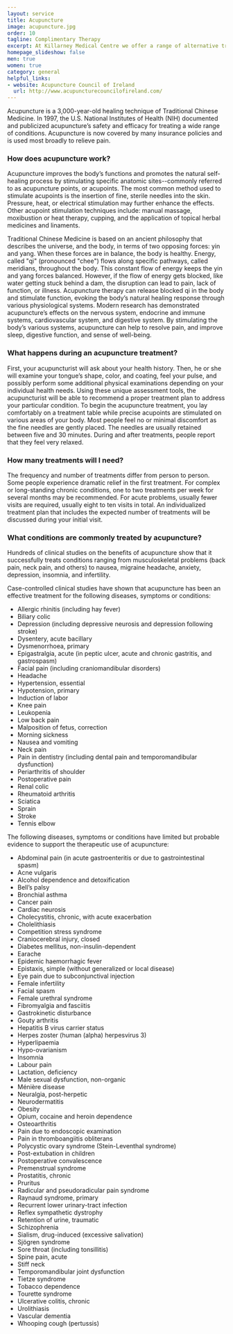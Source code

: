 ```yaml
---
layout: service
title: Acupuncture
image: acupuncture.jpg
order: 10
tagline: Complimentary Therapy
excerpt: At Killarney Medical Centre we offer a range of alternative treatments such as acupuncture.
homepage_slideshow: false
men: true
women: true
category: general
helpful_links:
- website: Acupuncture Council of Ireland
  url: http://www.acupuncturecouncilofireland.com/
---
```

Acupuncture is a 3,000-year-old healing technique of Traditional Chinese Medicine. In 1997, the U.S. National Institutes of Health (NIH) documented and publicized acupuncture’s safety and efficacy for treating a wide range of conditions. Acupuncture is now covered by many insurance policies and is used most broadly to relieve pain.

### How does acupuncture work?
Acupuncture improves the body’s functions and promotes the natural self-healing process by stimulating specific anatomic sites--commonly referred to as acupuncture points, or acupoints. The most common method used to stimulate acupoints is the insertion of fine, sterile needles into the skin. Pressure, heat, or electrical stimulation may further enhance the effects. Other acupoint stimulation techniques include: manual massage, moxibustion or heat therapy, cupping, and the application of topical herbal medicines and linaments.

Traditional Chinese Medicine is based on an ancient philosophy that describes the universe, and the body, in terms of two opposing forces: yin and yang. When these forces are in balance, the body is healthy. Energy, called "qi" (pronounced "chee") flows along specific pathways, called meridians, throughout the body. This constant flow of energy keeps the yin and yang forces balanced. However, if the flow of energy gets blocked, like water getting stuck behind a dam, the disruption can lead to pain, lack of function, or illness. Acupuncture therapy can release blocked qi in the body and stimulate function, evoking the body’s natural healing response through various physiological systems. Modern research has demonstrated acupuncture’s effects on the nervous system, endocrine and immune systems, cardiovascular system, and digestive system. By stimulating the body’s various systems, acupuncture can help to resolve pain, and improve sleep, digestive function, and sense of well-being.

### What happens during an acupuncture treatment?
First, your acupuncturist will ask about your health history. Then, he or she will examine your tongue’s shape, color, and coating, feel your pulse, and possibly perform some additional physical examinations depending on your individual health needs. Using these unique assessment tools, the acupuncturist will be able to recommend a proper treatment plan to address your particular condition. To begin the acupuncture treatment, you lay comfortably on a treatment table while precise acupoints are stimulated on various areas of your body. Most people feel no or minimal discomfort as the fine needles are gently placed. The needles are usually retained between five and 30 minutes. During and after treatments, people report that they feel very relaxed.

### How many treatments will I need?
The frequency and number of treatments differ from person to person. Some people experience dramatic relief in the first treatment. For complex or long-standing chronic conditions, one to two treatments per week for several months may be recommended. For acute problems, usually fewer visits are required, usually eight to ten visits in total. An individualized treatment plan that includes the expected number of treatments will be discussed during your initial visit.

### What conditions are commonly treated by acupuncture?
Hundreds of clinical studies on the benefits of acupuncture show that it successfully treats conditions ranging from musculoskeletal problems (back pain, neck pain, and others) to nausea, migraine headache, anxiety, depression, insomnia, and infertility.

Case-controlled clinical studies have shown that acupuncture has been an effective treatment for the following diseases, symptoms or conditions:

* Allergic rhinitis (including hay fever)
* Biliary colic
* Depression (including depressive neurosis and depression following stroke)
* Dysentery, acute bacillary
* Dysmenorrhoea, primary
* Epigastralgia, acute (in peptic ulcer, acute and chronic gastritis, and gastrospasm)
* Facial pain (including craniomandibular disorders)
* Headache
* Hypertension, essential
* Hypotension, primary
* Induction of labor
* Knee pain
* Leukopenia
* Low back pain
* Malposition of fetus, correction
* Morning sickness
* Nausea and vomiting
* Neck pain
* Pain in dentistry (including dental pain and temporomandibular dysfunction)
* Periarthritis of shoulder
* Postoperative pain
* Renal colic
* Rheumatoid arthritis
* Sciatica
* Sprain
* Stroke
* Tennis elbow

The following diseases, symptoms or conditions have limited but probable evidence to support the therapeutic use of acupuncture:

* Abdominal pain (in acute gastroenteritis or due to gastrointestinal spasm)
* Acne vulgaris
* Alcohol dependence and detoxification
* Bell’s palsy
* Bronchial asthma
* Cancer pain
* Cardiac neurosis
* Cholecystitis, chronic, with acute exacerbation
* Cholelithiasis
* Competition stress syndrome
* Craniocerebral injury, closed
* Diabetes mellitus, non-insulin-dependent
* Earache
* Epidemic haemorrhagic fever
* Epistaxis, simple (without generalized or local disease)
* Eye pain due to subconjunctival injection
* Female infertility
* Facial spasm
* Female urethral syndrome
* Fibromyalgia and fasciitis
* Gastrokinetic disturbance
* Gouty arthritis
* Hepatitis B virus carrier status
* Herpes zoster (human (alpha) herpesvirus 3)
* Hyperlipaemia
* Hypo-ovarianism
* Insomnia
* Labour pain
* Lactation, deficiency
* Male sexual dysfunction, non-organic
* Ménière disease
* Neuralgia, post-herpetic
* Neurodermatitis
* Obesity
* Opium, cocaine and heroin dependence
* Osteoarthritis
* Pain due to endoscopic examination
* Pain in thromboangiitis obliterans
* Polycystic ovary syndrome (Stein-Leventhal syndrome)
* Post-extubation in children
* Postoperative convalescence
* Premenstrual syndrome
* Prostatitis, chronic
* Pruritus
* Radicular and pseudoradicular pain syndrome
* Raynaud syndrome, primary
* Recurrent lower urinary-tract infection
* Reflex sympathetic dystrophy
* Retention of urine, traumatic
* Schizophrenia
* Sialism, drug-induced (excessive salivation)
* Sjögren syndrome
* Sore throat (including tonsillitis)
* Spine pain, acute
* Stiff neck
* Temporomandibular joint dysfunction
* Tietze syndrome
* Tobacco dependence
* Tourette syndrome
* Ulcerative colitis, chronic
* Urolithiasis
* Vascular dementia
* Whooping cough (pertussis)
